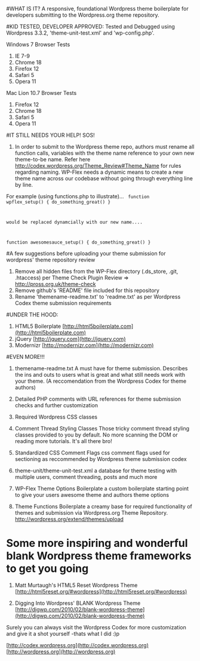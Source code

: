 #WHAT IS IT?
A responsive, foundational Wordpress theme boilerplate for developers submitting to the Wordpress.org theme repository. 

#KID TESTED, DEVELOPER APPROVED:
Tested and Debugged using Wordpress 3.3.2, 'theme-unit-test.xml' and 'wp-config.php'. 

Windows 7 Browser Tests
1. IE      7-9
2. Chrome  18
3. Firefox 12
4. Safari  5
5. Opera   11

Mac Lion 10.7 Browser Tests
1. Firefox 12
2. Chrome  18
3. Safari  5
4. Opera   11

#IT STILL NEEDS YOUR HELP! SOS!
1. In order to submit to the Wordpress theme repo, authors must rename all function calls, variables with the theme name reference to your own new theme-to-be name. Refer here http://codex.wordpress.org/Theme_Review#Theme_Name for rules regarding naming. WP-Flex needs a dynamic means to create a new theme name across our codebase without going through everything line by line. 

For example (using functions.php to illustrate)...
<code>
function wpflex_setup() {
   do_something_great()
}

would be replaced dynamcially with our new name....

function awesomesauce_setup() {
   do_something_great()
}
</code>

#A few suggestions before uploading your theme submission for wordpress' theme repository review
1. Remove all hidden files from the WP-Flex directory (.ds_store, .git, .htaccess) per Theme Check Plugin Review => http://pross.org.uk/theme-check
2. Remove github's 'README' file included for this repository 
3. Rename 'themename-readme.txt' to 'readme.txt' as per Wordpress Codex theme submission requirements 

#UNDER THE HOOD:

1. HTML5 Boilerplate 
   [http://html5boilerplate.com](http://html5boilerplate.com)
2. jQuery
   [http://jquery.com](http://jquery.com)
3. Modernizr
   [http://modernizr.com](http://modernizr.com)

#EVEN MORE!!!

1. themename-readme.txt
   A must have for theme submission. Describes the ins and outs
   to users what is great and what still needs work with your theme.
   (A reccomendation from the Wordpress Codex for theme authors)

2. Detailed PHP comments with URL references for theme submission checks and further customization

3. Required Wordpress CSS classes

4. Comment Thread Styling Classes
   Those tricky comment thread styling classes provided to you by default. No more scanning the DOM or reading more tutorials. It's all there bro! 

5. Standardized CSS Comment Flags 
   css comment flags used for sectioning as reccommended by Wordpress theme submission codex

6. theme-unit/theme-unit-test.xml
   a database for theme testing with multiple users, comment threading, posts and much more

7. WP-Flex Theme Options Boilerplate
   a custom boilerplate starting point to give your users awesome theme and authors theme options

8. Theme Functions Boilerplate
   a creamy base for required functionality of themes and submission via Wordpress.org Theme Repository. http://wordpress.org/extend/themes/upload  

# Some more inspiring and wonderful blank Wordpress theme frameworks to get you going

1. Matt Murtaugh's HTML5 Reset Wordpress Theme
   [http://html5reset.org/#wordpress](http://html5reset.org/#wordpress)

2. Digging Into Wordpress' BLANK Wordpress Theme
   [http://digwp.com/2010/02/blank-wordpress-theme](http://digwp.com/2010/02/blank-wordpress-theme)


Surely you can always visit the Wordpress Codex for more customization and give it a shot yourself 
-thats what I did :)p

[http://codex.wordpress.org](http://codex.wordpress.org)
[http://wordpress.org](http://wordpress.org)